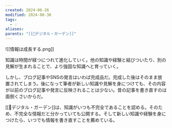 ```yaml
---
created: 2024-06-26
modified: 2024-08-30
tags:
  - 💡
aliases: 
parents: "[[📝デジタル・ガーデン]]"
---
```

![[情報は成長する.png]]

知識は時間が経つにつれて進化していく。他の知識や経験と結びついたり、別の見解が生まれることで、より強固な知識へと育っていく。

しかし、ブログ記事やSNSの発言はいわば完成品だ。完成した後はそのまま放置されてしまう。後になって筆者が新しい知識や見解を身につけても、その内容が以前のブログ記事や発言に反映されることは少ない。昔の記事を書き直すのは面倒くさいからだ。

[[📝デジタル・ガーデン]]は、知識がいつも不完全であることを認める。そのため、不完全な情報だと分かっていても公開する。そして新しい知識や経験を身につけたら、いつでも情報を書き直すことを薦めている。